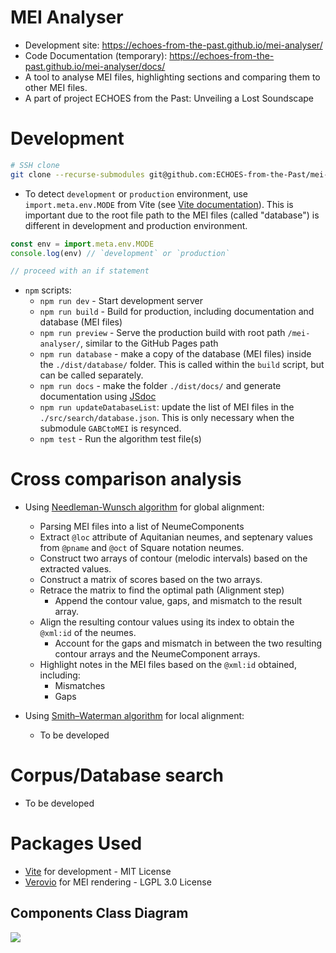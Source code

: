 # MEI Analyser
- Development site: https://echoes-from-the-past.github.io/mei-analyser/
- Code Documentation (temporary): https://echoes-from-the-past.github.io/mei-analyser/docs/
- A tool to analyse MEI files, highlighting sections and comparing them to other MEI files.
- A part of project ECHOES from the Past: Unveiling a Lost Soundscape
# Development
```bash
# SSH clone
git clone --recurse-submodules git@github.com:ECHOES-from-the-Past/mei-analyser.git
```

- To detect `development` or `production` environment, use `import.meta.env.MODE` from Vite (see [Vite documentation](https://vitejs.dev/guide/env-and-mode#modes)). This is important due to the root file path to the MEI files (called "database") is different in development and production environment.
```js
const env = import.meta.env.MODE
console.log(env) // `development` or `production`

// proceed with an if statement
```

- `npm` scripts:
  - `npm run dev` - Start development server
  - `npm run build` - Build for production, including documentation and database (MEI files)
  - `npm run preview` - Serve the production build with root path `/mei-analyser/`, similar to the GitHub Pages path
  - `npm run database` - make a copy of the database (MEI files) inside the `./dist/database/` folder. This is called within the `build` script, but can be called separately.
  - `npm run docs` - make the folder `./dist/docs/` and generate documentation using [JSdoc](https://jsdoc.app/)
  - `npm run updateDatabaseList`: update the list of MEI files in the `./src/search/database.json`. This is only necessary when the submodule `GABCtoMEI` is resynced.
  - `npm test` - Run the algorithm test file(s) 

# Cross comparison analysis
- Using [Needleman-Wunsch algorithm](https://en.wikipedia.org/wiki/Needleman%E2%80%93Wunsch_algorithm) for global alignment:
  - Parsing MEI files into a list of NeumeComponents
  - Extract `@loc` attribute of Aquitanian neumes, and septenary values from `@pname` and `@oct` of Square notation neumes.
  - Construct two arrays of contour (melodic intervals) based on the extracted values.
  - Construct a matrix of scores based on the two arrays.
  - Retrace the matrix to find the optimal path (Alignment step)
    - Append the contour value, gaps, and mismatch to the result array.
  - Align the resulting contour values using its index to obtain the `@xml:id` of the neumes.
    - Account for the gaps and mismatch in between the two resulting contour arrays and the NeumeComponent arrays.
  - Highlight notes in the MEI files based on the `@xml:id` obtained, including:
    - Mismatches
    - Gaps

- Using [Smith–Waterman algorithm](https://en.wikipedia.org/wiki/Smith%E2%80%93Waterman_algorithm) for local alignment:
  - To be developed
  
# Corpus/Database search
- To be developed

# Packages Used
- [Vite](https://vitejs.dev/) for development - MIT License
- [Verovio](https://www.verovio.org/) for MEI rendering - LGPL 3.0 License

## Components Class Diagram
[![](https://mermaid.ink/img/pako:eNqVVGFr2zAQ_StCUEiKO-zEjWsTClm3D4Ol60g-jGEoV1mJxWzJlc8jaZb_vovd1E48ChM2Or97J927k7zjwiSSR1xkUJafFKwt5LFmNBJlpUBlNFt-bJCaw-5S0Mh2DXQYC7RKr9lKZfIBMG0dP-Zf2fzzl0dhNEqNvQjQ2iActlhuC9m676v8SVqWU2YNuI91YzR7x9yLObu8uiLrkqx7WeXyzuSF0W_bNLmeerpJT6fwVKIFgbe3LVpp9VxJtsmzSCUtfHHBlirDTkkGpjjMkA1b1hFiSNwWTtU6zejFAVUocxjtan7JTlxZGHyXUOl2jeFZRf6lc_G9q5SSf1AoUqYhl70eFKcokb8J_A39bhjR0bSW-FhHDoanILG6UCkL6jzYbSfves3Tvkz_UC97GiImNxSdlEetlFxNYuItcmUsmz1XCkEreKcks_OSZEbUJ4_Rg6lkpTBWsp5qop0KJOC_tczOtHCH59LmoBK6eHVaMaccqA88IjORK6joBPFY74kKFZrFVgseoa2kw6siAZSvV5VHK8hKQgvQP43JjyT65NGOb3g0moQfQn8SXI-ux96NG_oO3_LIcwn0b_wwDNyxO3G98d7hL_UC5JkEoTvxvMAfh6PA4TJRaOz89UdxmPZ_AVNJSl4?type=png)](https://mermaid.live/edit#pako:eNqVVGFr2zAQ_StCUEiKO-zEjWsTClm3D4Ol60g-jGEoV1mJxWzJlc8jaZb_vovd1E48ChM2Or97J927k7zjwiSSR1xkUJafFKwt5LFmNBJlpUBlNFt-bJCaw-5S0Mh2DXQYC7RKr9lKZfIBMG0dP-Zf2fzzl0dhNEqNvQjQ2iActlhuC9m676v8SVqWU2YNuI91YzR7x9yLObu8uiLrkqx7WeXyzuSF0W_bNLmeerpJT6fwVKIFgbe3LVpp9VxJtsmzSCUtfHHBlirDTkkGpjjMkA1b1hFiSNwWTtU6zejFAVUocxjtan7JTlxZGHyXUOl2jeFZRf6lc_G9q5SSf1AoUqYhl70eFKcokb8J_A39bhjR0bSW-FhHDoanILG6UCkL6jzYbSfves3Tvkz_UC97GiImNxSdlEetlFxNYuItcmUsmz1XCkEreKcks_OSZEbUJ4_Rg6lkpTBWsp5qop0KJOC_tczOtHCH59LmoBK6eHVaMaccqA88IjORK6joBPFY74kKFZrFVgseoa2kw6siAZSvV5VHK8hKQgvQP43JjyT65NGOb3g0moQfQn8SXI-ux96NG_oO3_LIcwn0b_wwDNyxO3G98d7hL_UC5JkEoTvxvMAfh6PA4TJRaOz89UdxmPZ_AVNJSl4)